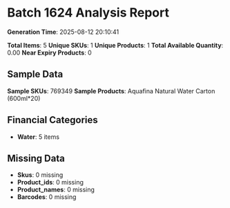 # Batch 1624 Analysis Report

**Generation Time**: 2025-08-12 20:10:41

**Total Items**: 5
**Unique SKUs**: 1
**Unique Products**: 1
**Total Available Quantity**: 0.00
**Near Expiry Products**: 0

## Sample Data
**Sample SKUs**: 769349
**Sample Products**: Aquafina Natural Water Carton (600ml*20)

## Financial Categories
- **Water**: 5 items

## Missing Data
- **Skus**: 0 missing
- **Product_ids**: 0 missing
- **Product_names**: 0 missing
- **Barcodes**: 0 missing

